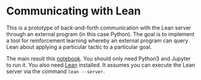# Communicating with Lean

This is a prototype of back-and-forth communication with the Lean server through an external program (in this case Python). The goal is to implement a tool for reinforcement learning whereby an external program can query Lean about applying a particular tactic to a particular goal.

The main result this [notebook](communicate_with_lean.ipynb).  You should only need Python3 and Jupyter to run it.  You also need [Lean](https://leanprover.github.io) installed.  It assumes you can execute the Lean server via the command `lean --server`.
